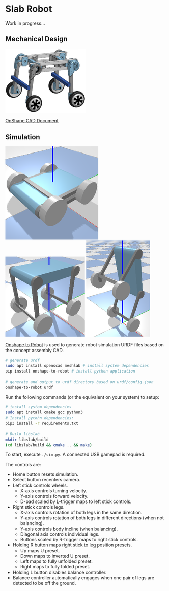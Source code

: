 # Slab Robot
Work in progress...

## Mechanical Design
<img src="images/prototype.png" width="50%"/>

[OnShape CAD Document](https://cad.onshape.com/documents/01b7bf47ac0296002ad3efc0/w/656ec7f127d0c64f6943908d/e/5454fd1cd4994d1435836e10)


## Simulation
![Prototype](images/compact.png)
![Prototype](images/ground.png)
![Prototype](images/balance.png)

[Onshape to Robot](https://onshape-to-robot.readthedocs.io/) is used to generate robot simulation URDF files based on the concept assembly CAD.

```bash
# generate urdf
sudo apt install openscad meshlab # install system dependencies
pip install onshape-to-robot # install python application

# generate and output to urdf directory based on urdf/config.json
onshape-to-robot urdf
```

Run the following commands (or the equivalent on your system) to setup:

```bash
# install system dependencies
sudo apt install cmake gcc python3
# Install pytohn dependencies:
pip3 install -r requirements.txt

# Build libslab
mkdir libslab/build
(cd libslab/build && cmake .. && make)
```

To start, execute `./sim.py`. A connected USB gamepad is required.

The controls are:

- Home button resets simulation.
- Select button recenters camera.
- Left stick controls wheels.
  - X-axis controls turning velocity.
  - Y-axis controls forward velocity.
  - D-pad scaled by L-trigger maps to left stick controls.
- Right stick controls legs.
  - X-axis controls rotation of both legs in the same direction.
  - Y-axis controls rotation of both legs in different directions (when not balancing).
  - Y-axis controls body incline (when balancing).
  - Diagonal axis controls individual legs.
  - Buttons scaled by R-trigger maps to right stick controls.
- Holding R button maps right stick to leg position presets.
  - Up maps U preset.
  - Down maps to inverted U preset.
  - Left maps to fully unfolded preset.
  - Right maps to fully folded preset.
- Holding L button disables balance controller.
- Balance controller automatically engages when one pair of legs are detected to be off the ground.
